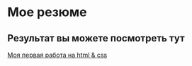 # Мое резюме

## Результат вы можете посмотреть тут

[Моя первая работа на html & css]([https://duckduckgo.com](https://gleb007200.github.io/resume/index%20site.html))
